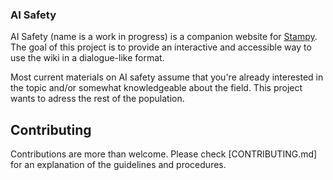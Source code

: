 ### AI Safety
AI Safety (name is a work in progress) is a companion website for [Stampy](https://stampy.ai/wiki/Main_Page). The goal of this project is to provide an interactive and accessible way to use the wiki in a dialogue-like format.

Most current materials on AI safety assume that you're already interested in the topic and/or somewhat knowledgeable about the field. This project wants to adress the rest of the population.

## Contributing 
Contributions are more than welcome. Please check [CONTRIBUTING.md] for an explanation of the guidelines and procedures.

